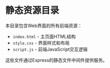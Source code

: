 # 静态资源目录

本目录包含Web界面的所有前端资源：

- `index.html` - 主页面HTML结构
- `style.css` - 界面样式和布局
- `script.js` - 前端JavaScript交互逻辑

这些文件通过Express的静态文件中间件提供服务。